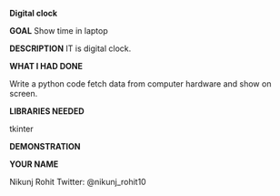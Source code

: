 **Digital clock**

**GOAL**
Show time in laptop

**DESCRIPTION**
IT is digital clock.

**WHAT I HAD DONE**

Write a python code fetch data from computer hardware and show on screen.

**LIBRARIES NEEDED**

 tkinter

**DEMONSTRATION**



**YOUR NAME**

Nikunj Rohit
Twitter: @nikunj_rohit10